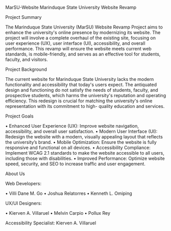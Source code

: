MarSU-Website
Marinduque State University Website Revamp

Project Summary

The Marinduque State University (MarSU) Website Revamp Project aims to enhance the university's online presence by modernizing its website. The project will involve a complete overhaul of the existing site, focusing on user experience (UX), user interface (UI), accessibility, and overall performance. This revamp will ensure the website meets current web standards, is mobile-friendly, and serves as an effective tool for students, faculty, and visitors.

Project Background

The current website for Marinduque State University lacks the modern functionality and accessibility that today's users expect. The antiquated design and functioning do not satisfy the needs of students, faculty, and prospective students, which harms the university's reputation and operating efficiency. This redesign is crucial for matching the university's online representation with its commitment to high- quality education and services.

Project Goals

• Enhanced User Experience (UX): Improve website navigation, accessibility, and overall user satisfaction. • Modern User Interface (UI): Redesign the website with a modern, visually appealing layout that reflects the university’s brand. • Mobile Optimization: Ensure the website is fully responsive and functional on all devices. • Accessibility Compliance: Implement WCAG 2.1 standards to make the website accessible to all users, including those with disabilities. • Improved Performance: Optimize website speed, security, and SEO to increase traffic and user engagement.

About Us

Web Developers:

• Villi Dane M. Go • Joshua Relatorres • Kenneth L. Omiping

UX/UI Designers:

• Kierven A. Villaruel • Melvin Carpio • Pollux Rey

Accessibility Specialist: Kierven A. Villaruel
